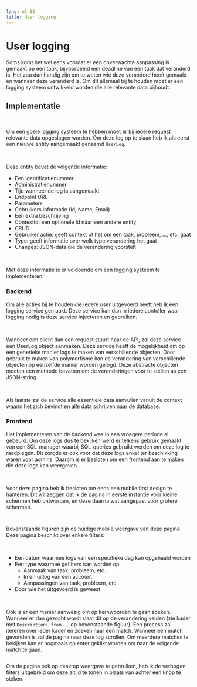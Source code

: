 ```yaml
---
lang: nl-BE
title: User logging
---
```


# User logging

Soms komt het wel eens voordat er een onverwachte aanpassing is gemaakt op een taak, bijvoorbeeld een deadline van een taak dat veranderd is. Het zou dan handig zijn om te weten wie deze veranderd heeft gemaakt en wanneer deze veranderd is. Om dit allemaal bij te houden moet er een logging systeem ontwikkeld worden die alle relevante data bijhoudt. 

## Implementatie
<br>

Om een goeie logging systeem te hebben moet er bij iedere request relevante data opgeslagen worden. Om deze log op te slaan heb ik als eerst een nieuwe entity aangemaakt genaamd `UserLog`.

<br>

Deze entity bevat de volgende informatie: 

- Een identificatienummer 
- Administratienummer 
- Tijd wanneer de log is aangemaakt 
- Endpoint URL  
- Parameters  
- Gebruikers informatie (Id, Name, Email) 
- Een extra beschrijving 
- ContextId: een optionele Id naar een andere entity 
- CRUD 
- Gebruiker actie: geeft context of het om een taak, probleem, …, etc. gaat 
- Type: geeft informatie over welk type verandering het gaat 
- Changes: JSON-data die de verandering voorstelt 

<br>

Met deze informatie is er voldoende om een logging systeem te implementeren. 

### Backend

Om alle acties bij te houden die iedere user uitgevoerd heeft heb ik een logging service gemaakt. Deze service kan dan in iedere contoller waar logging nodig is deze service injecteren en gebruiken.  

<br>

Wanneer een client dan een request stuurt naar de API, zal deze service een UserLog object aanmaken. Deze service heeft de mogelijkheid om op een generieke manier logs te maken van verschillende objecten. Door gebruik te maken van polymorfisme kan de verandering van verschillende objecten op eenzelfde manier worden gelogd. Deze abstracte objecten moeten een methode bevatten om de veranderingen voor te stellen as een JSON-string. 

<br>

Als laatste zal de service alle essentiële data aanvullen vanuit de context waarin het zich bevindt en alle data schrijven naar de database.

### Frontend

Het implementeren van de backend was in een vroegere periode al gebeurd. Om deze logs dus te bekijken werd er telkens gebruik gemaakt van een SQL-manager waarbij SQL-queries gebruikt werden om deze log te raadplegen. Dit zorgde er ook voor dat deze logs enkel ter beschikking waren voor admins. Daarom is er besloten om een frontend aan te maken die deze logs kan weergeven.  

<br>

Voor deze pagina heb ik besloten om eens een mobile first design te hanteren. Dit wil zeggen dat ik de pagina in eerste instantie voor kleine schermen heb ontworpen, en deze daarna wat aangepast voor grotere schermen. 

<GridContainer cols="2">
<Image
    light="/img/Light/LastActionsMobile.png"
    dark="/img/Dark/LastActionsMobileDark.png"
/>

<Image
    light="/img/Light/LastActionsMobileCollapsed.png"
    dark="/img/Dark/LastActionMobileCollapsedDark.png"
/>
</GridContainer>

Bovenstaande figuren zijn de huidige mobile weergave van deze pagina. Deze pagina beschikt over enkele filters: 

<br>

- Een datum waarmee logs van een specifieke dag kan opgehaald worden 
- Een type waarmee gefilterd kan worden op 
    - Aanmaak van taak, probleem, etc. 
    - In en uitlog van een account  
    - Aanpassingen van taak, probleem, etc. 
- Door wie het uitgevoerd is geweest 

<br>

Ook is er een manier aanwezig om op kernwoorden te gaan zoeken. Wanneer er dan gezocht wordt slaat dit op de verandering velden (zie kader met `Description: from...` op bovenstaande figuur). Een process zal itereren over ieder kader en zoeken naar een match. Wanneer een match gevonden is zal de pagina naar deze log scrollen. Om meerdere matches te bekijken kan er nogmaals op enter geklikt worden om naar de volgende match te gaan.

<Image
    light="/img/Light/LastActions.png"
    dark="/img/Dark/LastActionsDark.png"
/>

Om de pagina ook op desktop weergave te gebruiken, heb ik de verbogen filters uitgebreid om deze altijd te tonen in plaats van achter een knop te steken.  
